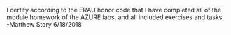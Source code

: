 I certify according to the ERAU honor code that I have completed all of the module homework of the AZURE labs, and all included exercises and tasks.
-Matthew Story
6/18/2018
